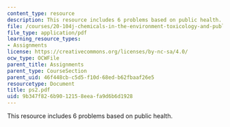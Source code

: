 ```yaml
---
content_type: resource
description: This resource includes 6 problems based on public health.
file: /courses/20-104j-chemicals-in-the-environment-toxicology-and-public-health-be-104j-spring-2005/9b347f826b9012158eeafa9d6b6d1928_ps2.pdf
file_type: application/pdf
learning_resource_types:
- Assignments
license: https://creativecommons.org/licenses/by-nc-sa/4.0/
ocw_type: OCWFile
parent_title: Assignments
parent_type: CourseSection
parent_uid: 46f448cb-c5d5-f10d-68ed-b62fbaaf26e5
resourcetype: Document
title: ps2.pdf
uid: 9b347f82-6b90-1215-8eea-fa9d6b6d1928
---
```

This resource includes 6 problems based on public health.